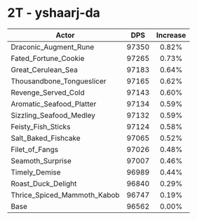 # 2T - yshaarj-da
| Actor | DPS | Increase |
|---|:---:|:---:|
|Draconic_Augment_Rune|97350|0.82%|
|Fated_Fortune_Cookie|97265|0.73%|
|Great_Cerulean_Sea|97183|0.64%|
|Thousandbone_Tongueslicer|97165|0.62%|
|Revenge_Served_Cold|97143|0.60%|
|Aromatic_Seafood_Platter|97134|0.59%|
|Sizzling_Seafood_Medley|97132|0.59%|
|Feisty_Fish_Sticks|97124|0.58%|
|Salt_Baked_Fishcake|97065|0.52%|
|Filet_of_Fangs|97026|0.48%|
|Seamoth_Surprise|97007|0.46%|
|Timely_Demise|96989|0.44%|
|Roast_Duck_Delight|96840|0.29%|
|Thrice_Spiced_Mammoth_Kabob|96747|0.19%|
|Base|96562|0.00%|
